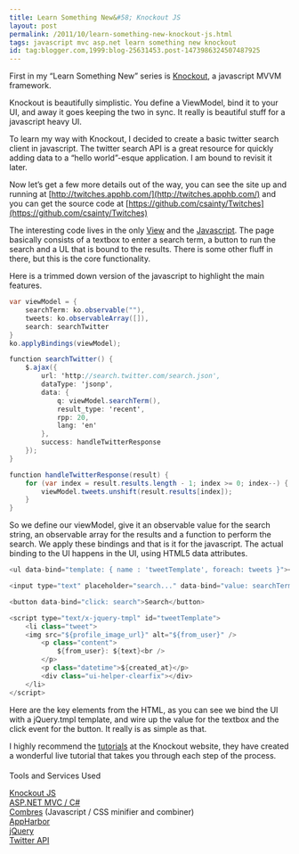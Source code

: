```yaml
---
title: Learn Something New&#58; Knockout JS
layout: post
permalink: /2011/10/learn-something-new-knockout-js.html
tags: javascript mvc asp.net learn something new knockout
id: tag:blogger.com,1999:blog-25631453.post-1473986324507487925
---
```


First in my “Learn Something New” series is [Knockout](http://knockoutjs.com/), a javascript MVVM framework.

Knockout is beautifully simplistic. You define a ViewModel, bind it to your UI, and away it goes keeping the two in sync. It really is beautiful stuff for a javascript heavy UI.

To learn my way with Knockout, I decided to create a basic twitter search client in javascript. The twitter search API is a great resource for quickly adding data to a “hello world”-esque application. I am bound to revisit it later.

Now let’s get a few more details out of the way, you can see the site up and running at [http://twitches.apphb.com/](http://twitches.apphb.com/) and you can get the source code at [https://github.com/csainty/Twitches](https://github.com/csainty/Twitches)

The interesting code lives in the only [View](https://github.com/csainty/Twitches/blob/master/Twitches/Views/Home/Index.cshtml) and the [Javascript](https://github.com/csainty/Twitches/blob/master/Twitches/Scripts/Site.js).
The page basically consists of a textbox to enter a search term, a button to run the search and a UL that is bound to the results. There is some other fluff in there, but this is the core functionality.

Here is a trimmed down version of the javascript to highlight the main features.


```csharp
var viewModel = {
	searchTerm: ko.observable(""),
	tweets: ko.observableArray([]),
	search: searchTwitter
}
ko.applyBindings(viewModel);

function searchTwitter() {
	$.ajax({
		url: 'http://search.twitter.com/search.json',
		dataType: 'jsonp',
		data: {
			q: viewModel.searchTerm(),
			result_type: 'recent',
			rpp: 20,
			lang: 'en'
		},
		success: handleTwitterResponse
	});
}

function handleTwitterResponse(result) {
	for (var index = result.results.length - 1; index >= 0; index--) {
		viewModel.tweets.unshift(result.results[index]);
	}
}

```  

So we define our viewModel, give it an observable value for the search string, an observable array for the results and a function to perform the search.
We apply these bindings and that is it for the javascript. The actual binding to the UI happens in the UI, using HTML5 data attributes.


```csharp
<ul data-bind="template: { name : 'tweetTemplate', foreach: tweets }"></ul>

<input type="text" placeholder="search..." data-bind="value: searchTerm" />

<button data-bind="click: search">Search</button>

<script type="text/x-jquery-tmpl" id="tweetTemplate">
    <li class="tweet">
	<img src="${profile_image_url}" alt="${from_user}" />
		<p class="content">
			${from_user}: ${text}<br />
		</p>
		<p class="datetime">${created_at}</p>
		<div class="ui-helper-clearfix"></div>
    </li>
</script>

```  

Here are the key elements from the HTML, as you can see we bind the UI with a jQuery.tmpl template, and wire up the value for the textbox and the click event for the button.
It really is as simple as that.

I highly recommend the [tutorials](http://learn.knockoutjs.com/) at the Knockout website, they have created a wonderful live tutorial that takes you through each step of the process.


#### 

Tools and Services Used


[Knockout JS](http://knockoutjs.com/)  
[ASP.NET MVC / C#](http://www.asp.net/mvc)  
[Combres](http://combres.codeplex.com/) (Javascript / CSS minifier and combiner)  
[AppHarbor](https://appharbor.com/)  
[jQuery](http://jquery.com/)  
[Twitter API](https://dev.twitter.com/docs)

